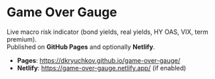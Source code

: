 # Game Over Gauge

Live macro risk indicator (bond yields, real yields, HY OAS, VIX, term premium).  
Published on **GitHub Pages** and optionally **Netlify**.

- **Pages**: https://dkryuchkov.github.io/game-over-gauge/
- **Netlify**: https://game-over-gauge.netlify.app/ (if enabled)
